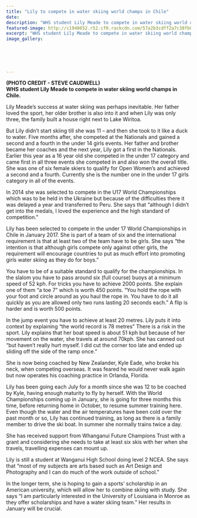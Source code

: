 ```yaml
---
title: "Lily to compete in water skiing world champs in Chile"
date: 
description: "WHS student Lily Meade to compete in water skiing world champs in Chile, River City Press article on 28/7/16..."
featured-image: http://c1940652.r52.cf0.rackcdn.com/57a2b3cdff2a7c38fb000ec0/Lily-Meade-photo-fm-dad-5.11.15(1).jpg
excerpt: "WHS student Lily Meade to compete in water skiing world champs in Chile."
image_gallery:
    
    
    
    
    
---
```


<p><strong><span>(PHOTO CREDIT - STEVE CAUDWELL)</span><br />WHS student Lily Meade to compete in water skiing world champs in Chile.</strong></p>
<p class="BasicParagraph">Lily Meade&rsquo;s success at water skiing was perhaps inevitable. Her father loved the sport, her older brother is also into it and when Lily was only three, the family built a house right next to Lake Wiritoa.</p>
<p class="BasicParagraph">But Lily didn&rsquo;t start skiing till she was 11 &ndash; and then she took to it like a duck to water. Five months after, she competed at the Nationals and gained a second and a fourth in the under 14 girls events. Her father and brother became her coaches and the next year, Lily got a first in the Nationals. Earlier this year as a 16 year old she competed in the under 17 category and came first in all three events she competed in and also won the overall title. She was one of six female skiers to qualify for Open Women&rsquo;s and achieved a second and a fourth. Currently she is the number one in the under 17 girls category in all of the events.</p>
<p class="BasicParagraph">In 2014 she was selected to compete in the U17 World Championships which was to be held in the Ukraine but because of the difficulties there it was delayed a year and transferred to Peru. She says that &ldquo;although I didn&rsquo;t get into the medals, I loved the experience and the high standard of competition.&rdquo;</p>
<p class="BasicParagraph">Lily has been selected to compete in the under 17 World Championships in Chile in January 2017. She is part of a team of six and the international requirement is that at least two of the team have to be girls. She says &ldquo;the intention is that although girls compete only against other girls, the requirement will encourage countries to put as much effort into promoting girls water skiing as they do for boys.&rdquo;</p>
<p class="BasicParagraph">You have to be of a suitable standard to qualify for the championships. In the slalom you have to pass around six (full course) buoys at a minimum speed of 52 kph. For tricks you have to achieve 2000 points. She explain one of them &ldquo;a toe 7&rdquo; which is worth 450 points. &ldquo;You hold the rope with your foot and circle around as you haul the rope in. You have to do it all quickly as you are allowed only two runs lasting 20 seconds each.&rdquo; A flip is harder and is worth 500 points.</p>
<p class="BasicParagraph">In the jump event you have to achieve at least 20 metres. Lily puts it into context by explaining &ldquo;the world record is 78 metres&rdquo; There is a risk in the sport. Lily explains that her boat speed is about 51 kph but because of her movement on the water, she travels at around 70kph. She has canned out &ldquo;but haven&rsquo;t really hurt myself. I did cut the corner too late and ended up sliding off the side of the ramp once.&rdquo;</p>
<p class="BasicParagraph">She is now being coached by New Zealander, Kyle Eade, who broke his neck, when competing overseas. It was feared he would never walk again but now operates his coaching practice in Orlanda, Florida.</p>
<p class="BasicParagraph">Lily has been going each July for a month since she was 12 to be coached by Kyle, having enough maturity to fly by herself. With the World Championships coming up in January, she is going for three months this time, before returning home in October, to resume summer training here. Even though the water and the air temperatures have been cold over the past month or so, Lily has continued training, as long as there is a family member to drive the ski boat. In summer she normally trains twice a day.</p>
<p class="BasicParagraph">She has received support from Whanganui Future Champions Trust with a grant and considering she needs to take at least six skis with her when she travels, travelling expenses can mount up.</p>
<p class="BasicParagraph">Lily is still a student at Wanganui High School doing level 2 NCEA. She says that &ldquo;most of my subjects are arts based such as Art Design and Photography and I can do much of the work outside of school.&rdquo;</p>
<p class="BasicParagraph">In the longer term, she is hoping to gain a sports&rsquo; scholarship in an American university, which will allow her to combine skiing with study. She says &ldquo;I am particularly interested in the University of Louisiana in Monroe as they offer scholarships and have a water skiing team.&rdquo; Her results in January will be crucial.</p>

